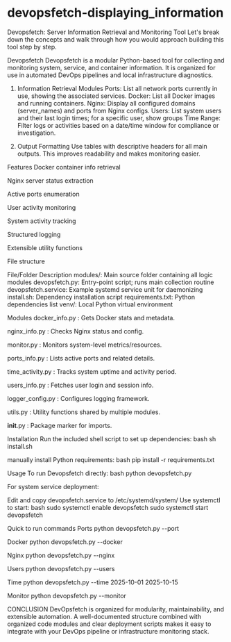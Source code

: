 # devopsfetch-displaying_information

Devopsfetch: Server Information Retrieval and Monitoring Tool
Let's break down the concepts and walk through how you would approach building this tool step by step.

Devopsfetch
Devopsfetch is a modular Python-based tool for collecting and monitoring system, service, and container information. 
It is organized for use in automated DevOps pipelines and local infrastructure diagnostics.

1. Information Retrieval Modules
Ports: List all network ports currently in use, showing the associated services. 
Docker: List all Docker images and running containers.
Nginx: Display all configured domains (server_names) and ports from Nginx configs.
Users: List system users and their last login times; for a specific user, show groups
Time Range: Filter logs or activities based on a date/time window for compliance or investigation.


2. Output Formatting
Use tables with descriptive headers for all main outputs. This improves readability and makes monitoring easier.

Features
Docker container info retrieval

Nginx server status extraction

Active ports enumeration

User activity monitoring

System activity tracking

Structured logging

Extensible utility functions

File structure

File/Folder	Description
modules/:	Main source folder containing all logic modules
devopsfetch.py:	Entry-point script; runs main collection routine
devopsfetch.service:	Example systemd service unit for daemonizing
install.sh:	Dependency installation script
requirements.txt:	Python dependencies list
venv/:	Local Python virtual environment

Modules
docker_info.py : Gets Docker stats and metadata.

nginx_info.py : Checks Nginx status and config.

monitor.py : Monitors system-level metrics/resources.

ports_info.py : Lists active ports and related details.

time_activity.py : Tracks system uptime and activity period.

users_info.py : Fetches user login and session info.

logger_config.py : Configures logging framework.

utils.py : Utility functions shared by multiple modules.

__init__.py : Package marker for imports.


Installation
Run the included shell script to set up dependencies:
bash
sh install.sh

manually install Python requirements:
bash
pip install -r requirements.txt

Usage
To run Devopsfetch directly:
bash
python devopsfetch.py

For system service deployment:

Edit and copy devopsfetch.service to /etc/systemd/system/
Use systemctl to start:
bash
sudo systemctl enable devopsfetch
sudo systemctl start devopsfetch


Quick to run commands
Ports   python devopsfetch.py --port

Docker  python devopsfetch.py --docker

Nginx   python devopsfetch.py --nginx

Users python devopsfetch.py --users

Time python devopsfetch.py --time 2025-10-01 2025-10-15

Monitor python devopsfetch.py --monitor


CONCLUSION
DevOpsfetch is organized for modularity, maintainability, and extensible automation. A well-documented
structure combined with organized code modules and clear deployment scripts makes it easy to integrate
with your DevOps pipeline or infrastructure monitoring stack.







